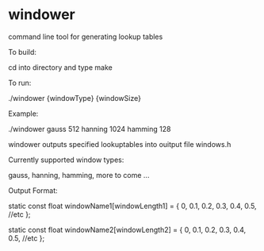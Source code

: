 # windower
command line tool for generating lookup tables



To build:

cd into directory and type make


To run:

./windower {windowType} {windowSize}



Example:

./windower gauss 512 hanning 1024 hamming 128

windower outputs specified lookuptables into ouitput file windows.h



Currently supported window types:

gauss,
hanning,
hamming,
more to come ...



Output Format:

static const float windowName1[windowLength1] =
{
  0,
  0.1,
  0.2,
  0.3,
  0.4,
  0.5,
  //etc
};

static const float windowName2[windowLength2] =
{
  0,
  0.1,
  0.2,
  0.3,
  0.4,
  0.5,
  //etc
};
